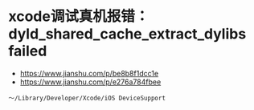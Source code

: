 # xcode调试真机报错：dyld_shared_cache_extract_dylibs failed

 
* https://www.jianshu.com/p/be8b8f1dcc1e
* https://www.jianshu.com/p/e276a784fbee
 
 ```
 ～/Library/Developer/Xcode/iOS DeviceSupport
 ```